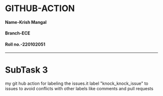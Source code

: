 # GITHUB-ACTION
#### Name-Krish Mangal
#### Branch-ECE
#### Roll no.-220102051
-------
# SubTask 3
my git hub action for labeling the issues.it label "knock_knock_issue" to issues to avoid conflicts with other labels like comments and pull requests
